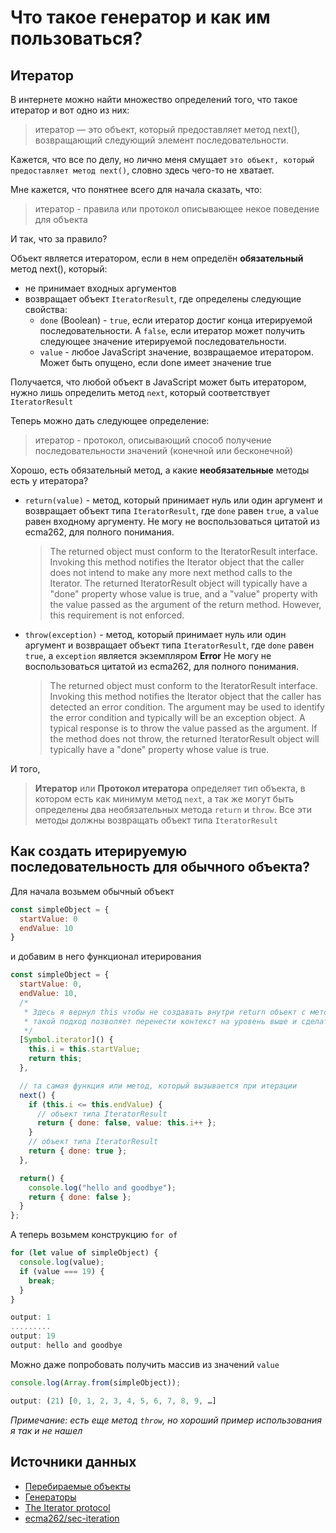 # Что такое генератор и как им пользоваться?

## Итератор

В интернете можно найти множество определений того, что такое итератор и вот одно из них:

> итератор — это объект, который предоставляет метод next(), возвращающий следующий элемент последовательности.

Кажется, что все по делу, но лично меня смущает `это объект, который предоставляет метод next()`, словно здесь чего-то не хватает.

Мне кажется, что понятнее всего для начала сказать, что:

> итератор - правила или протокол описывающее некое поведение для объекта

И так, что за правило?

Объект является итератором, если в нем определён **обязательный** метод next(), который:

- не принимает входных аргументов
- возвращает объект `IteratorResult`, где определены следующие свойства:
  - `done` (Boolean) - `true`, если итератор достиг конца итерируемой последовательности. А `false`, если итератор может получить следующее значение итерируемой последовательности.
  - `value` - любое JavaScript значение, возвращаемое итератором. Может быть опущено, если done имеет значение true

Получается, что любой объект в JavaScript может быть итератором, нужно лишь определить метод `next`, который соответствует `IteratorResult`

Теперь можно дать следующее определение:
> итератор - протокол, описывающий способ получение последовательности значений (конечной или бесконечной)

Хорошо, есть обязательный метод, а какие **необязательные** методы есть у итератора?

- `return(value)` - метод, который принимает нуль или один аргумент и возвращает объект типа `IteratorResult`, где `done` равен `true`, а `value` равен входному аргументу.
  Не могу не воспользоваться цитатой из ecma262, для полного понимания.
  > The returned object must conform to the IteratorResult interface. Invoking this method notifies the Iterator object that the caller does not intend to make any more next method calls to the Iterator. The returned IteratorResult object will typically have a "done" property whose value is true, and a "value" property with the value passed as the argument of the return method. However, this requirement is not enforced.
- `throw(exception)` - метод, который принимает нуль или один аргумент и возвращает объект типа `IteratorResult`,  где `done` равен `true`, а `exception` является экземпляром **Error**
  Не могу не воспользоваться цитатой из ecma262, для полного понимания.
  > The returned object must conform to the IteratorResult interface. Invoking this method notifies the Iterator object that the caller has detected an error condition. The argument may be used to identify the error condition and typically will be an exception object. A typical response is to throw the value passed as the argument. If the method does not throw, the returned IteratorResult object will typically have a "done" property whose value is true.

И того,
> **Итератор** или **Протокол итератора** определяет тип объекта, в котором есть как минимум метод `next`, а так же могут быть определены два необязательных метода `return` и `throw`. Все эти методы должны возвращать объект типа `IteratorResult`

## Как создать итерируемую последовательность для обычного объекта?

Для начала возьмем обычный объект

```js
const simpleObject = {
  startValue: 0
  endValue: 10
}
```

и добавим в него функционал итерирования

```js
const simpleObject = {
  startValue: 0,
  endValue: 10,
  /*
   * Здесь я вернул this чтобы не создавать внутри return объект с методами next и return
   * такой подход позволяет перенести контекст на уровень выше и сделать код понятным
   */
  [Symbol.iterator]() {
    this.i = this.startValue;
    return this;
  },

  // та самая функция или метод, который вызывается при итерации
  next() {
    if (this.i <= this.endValue) {
      // объект типа IteratorResult
      return { done: false, value: this.i++ };
    }
    // объект типа IteratorResult
    return { done: true };
  },

  return() {
    console.log("hello and goodbye");
    return { done: false };
  }
};
```

А теперь возьмем конструкцию `for of`

```js
for (let value of simpleObject) {
  console.log(value);
  if (value === 19) {
    break;
  }
}

output: 1
.........
output: 19
output: hello and goodbye 
```

Можно даже попробовать получить массив из значений `value`

```js
console.log(Array.from(simpleObject));

output: (21) [0, 1, 2, 3, 4, 5, 6, 7, 8, 9, …]
```

*Примечание: есть еще метод `throw`, но хороший пример использования я так и не нашел*

## Источники данных

- [Перебираемые объекты](https://learn.javascript.ru/iterable)
- [Генераторы](https://learn.javascript.ru/generators)
- [The Iterator protocol](https://developer.mozilla.org/ru/docs/Web/JavaScript/Reference/Iteration_protocols)
- [ecma262/sec-iteration](https://tc39.es/ecma262/#sec-iteration)